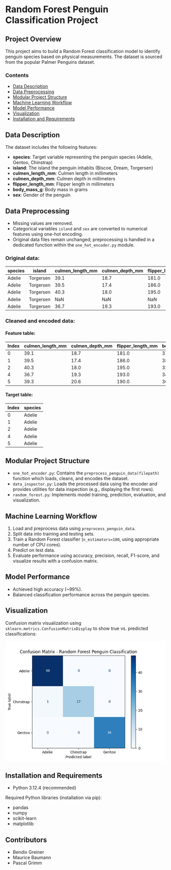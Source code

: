 # Random Forest Penguin Classification Project

## Project Overview

This project aims to build a Random Forest classification model to identify penguin species based on physical measurements. The dataset is sourced from the popular Palmer Penguins dataset.

### Contents
- [Data Description](#data-description)
- [Data Preprocessing](#data-preprocessing)
- [Modular Project Structure](#modular-project-structure)
- [Machine Learning Workflow](#machine-learning-workflow)
- [Model Performance](#model-performance)
- [Visualization](#visualization)
- [Installation and Requirements](#installation-and-requirements)

## Data Description

The dataset includes the following features:

- **species**: Target variable representing the penguin species (Adelie, Gentoo, Chinstrap)
- **island**: The island the penguin inhabits (Biscoe, Dream, Torgersen)
- **culmen_length_mm**: Culmen length in millimeters
- **culmen_depth_mm**: Culmen depth in millimeters
- **flipper_length_mm**: Flipper length in millimeters
- **body_mass_g**: Body mass in grams
- **sex**: Gender of the penguin

## Data Preprocessing

- Missing values are removed.
- Categorical variables `island` and `sex` are converted to numerical features using one-hot encoding.
- Original data files remain unchanged; preprocessing is handled in a dedicated function within the `one_hot_encoder.py` module.

### Original data:
| species | island    | culmen_length_mm | culmen_depth_mm | flipper_length_mm | body_mass_g | sex    |
|---------|-----------|------------------|-----------------|-------------------|-------------|--------|
| Adelie  | Torgersen | 39.1             | 18.7            | 181.0             | 3750.0      | MALE   |
| Adelie  | Torgersen | 39.5             | 17.4            | 186.0             | 3800.0      | FEMALE |
| Adelie  | Torgersen | 40.3             | 18.0            | 195.0             | 3250.0      | FEMALE |
| Adelie  | Torgersen | NaN              | NaN             | NaN               | NaN         | NaN    |
| Adelie  | Torgersen | 36.7             | 19.3            | 193.0             | 3450.0      | FEMALE |

### Cleaned and encoded data:
#### Feature table:
| Index | culmen_length_mm | culmen_depth_mm | flipper_length_mm | body_mass_g | island_Biscoe | island_Dream | island_Torgersen | sex_. | sex_FEMALE | sex_MALE |
|-------|------------------|-----------------|-------------------|-------------|---------------|--------------|------------------|-------|------------|----------|
| 0     | 39.1             | 18.7            | 181.0             | 3750.0      | False         | False        | True             | False | False      | True     |
| 1     | 39.5             | 17.4            | 186.0             | 3800.0      | False         | False        | True             | False | True       | False    |
| 2     | 40.3             | 18.0            | 195.0             | 3250.0      | False         | False        | True             | False | True       | False    |
| 4     | 36.7             | 19.3            | 193.0             | 3450.0      | False         | False        | True             | False | True       | False    |
| 5     | 39.3             | 20.6            | 190.0             | 3650.0      | False         | False        | True             | False | False      | True     |


#### Target table:
| Index | species |
|-------|---------|
| 0     | Adelie  |
| 1     | Adelie  |
| 2     | Adelie  |
| 4     | Adelie  |
| 5     | Adelie  |



## Modular Project Structure

- `one_hot_encoder.py`: Contains the `preprocess_penguin_data(filepath)` function which loads, cleans, and encodes the dataset.
- `data_inspector.py`: Loads the processed data using the encoder and provides utilities for data inspection (e.g., displaying the first rows).
- `random_forest.py`: Implements model training, prediction, evaluation, and visualization.

## Machine Learning Workflow

1. Load and preprocess data using `preprocess_penguin_data`.
2. Split data into training and testing sets.
3. Train a Random Forest classifier (`n_estimators=100`, using appropriate number of CPU cores).
4. Predict on test data.
5. Evaluate performance using accuracy, precision, recall, F1-score, and visualize results with a confusion matrix.

## Model Performance

- Achieved high accuracy (~99%).
- Balanced classification performance across the penguin species.


## Visualization

Confusion matrix visualization using `sklearn.metrics.ConfusionMatrixDisplay` to show true vs. predicted classifications:

![Penguin Dataset Preview](results_confusion_matrix.png)


## Installation and Requirements

- Python 3.12.4 (recommended)

Required Python libraries (installation via pip):

- pandas
- numpy
- scikit-learn
- matplotlib

## Contributors

- Bendix Greiner
- Maurice Baumann
- Pascal Grimm